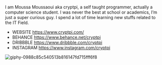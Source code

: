 I am Moussa Moussaoui aka cryptpi, a self taught programmer, actually a computer science student. I was never the best at school or academics, I’m just a super curious guy. I spend a lot of time learning new stuffs related to the IT Field.


- WEBSITE https://www.cryptpi.com/
- BEHANCE https://www.behance.net/cryptpi
- DRIBBBLE https://www.dribbble.com/cryptpi
- INSTAGRAM https://www.instagram.com/cryptpi

![giphy-0988c85c540513b816147fd715fff6f8](https://user-images.githubusercontent.com/55297535/230650597-0bfb898e-36c3-447a-b41c-7431b2456566.gif)
